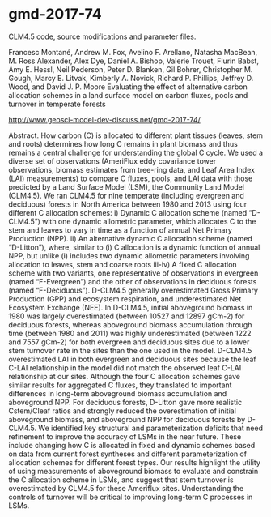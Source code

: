 # gmd-2017-74

CLM4.5 code, source modifications and parameter files. 

Francesc Montané, Andrew M. Fox, Avelino F. Arellano, Natasha MacBean, M. Ross Alexander, Alex Dye, Daniel A. Bishop, Valerie Trouet, Flurin Babst, Amy E. Hessl, Neil Pederson, Peter D. Blanken, Gil Bohrer, Christopher M. Gough, Marcy E. Litvak, Kimberly A. Novick, Richard P. Phillips, Jeffrey D. Wood, and David J. P. Moore
Evaluating the effect of alternative carbon allocation schemes in a land surface model on carbon fluxes, pools and turnover in temperate forests 

http://www.geosci-model-dev-discuss.net/gmd-2017-74/

Abstract. How carbon (C) is allocated to different plant tissues (leaves, stem and roots) determines how long C remains in plant biomass and thus remains a central challenge for understanding the global C cycle. We used a diverse set of observations (AmeriFlux eddy covariance tower observations, biomass estimates from tree-ring data, and Leaf Area Index (LAI) measurements) to compare C fluxes, pools, and LAI data with those predicted by a Land Surface Model (LSM), the Community Land Model (CLM4.5). We ran CLM4.5 for nine temperate (including evergreen and deciduous) forests in North America between 1980 and 2013 using four different C allocation schemes: i) Dynamic C allocation scheme (named “D-CLM4.5”) with one dynamic allometric parameter, which allocates C to the stem and leaves to vary in time as a function of annual Net Primary Production (NPP). ii) An alternative dynamic C allocation scheme (named “D-Litton”), where, similar to (i) C allocation is a dynamic function of annual NPP, but unlike (i) includes two dynamic allometric parameters involving allocation to leaves, stem and coarse roots iii-iv) A fixed C allocation scheme with two variants, one representative of observations in evergreen (named “F-Evergreen”) and the other of observations in deciduous forests (named “F-Deciduous”). D-CLM4.5 generally overestimated Gross Primary Production (GPP) and ecosystem respiration, and underestimated Net Ecosystem Exchange (NEE). In D-CLM4.5, initial aboveground biomass in 1980 was largely overestimated (between 10527 and 12897 gCm-2) for deciduous forests, whereas aboveground biomass accumulation through time (between 1980 and 2011) was highly underestimated (between 1222 and 7557 gCm-2) for both evergreen and deciduous sites due to a lower stem turnover rate in the sites than the one used in the model. D-CLM4.5 overestimated LAI in both evergreen and deciduous sites because the leaf C-LAI relationship in the model did not match the observed leaf C-LAI relationship at our sites. Although the four C allocation schemes gave similar results for aggregated C fluxes, they translated to important differences in long-term aboveground biomass accumulation and aboveground NPP. For deciduous forests, D-Litton gave more realistic Cstem/Cleaf ratios and strongly reduced the overestimation of initial aboveground biomass, and aboveground NPP for deciduous forests by D-CLM4.5. We identified key structural and parameterization deficits that need refinement to improve the accuracy of LSMs in the near future. These include changing how C is allocated in fixed and dynamic schemes based on data from current forest syntheses and different parameterization of allocation schemes for different forest types. Our results highlight the utility of using measurements of aboveground biomass to evaluate and constrain the C allocation scheme in LSMs, and suggest that stem turnover is overestimated by CLM4.5 for these Ameriflux sites. Understanding the controls of turnover will be critical to improving long-term C processes in LSMs.
